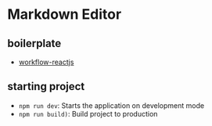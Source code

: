 # Markdown Editor

## boilerplate

* [workflow-reactjs](https://github.com/fdaciuk/workflow-reactjs)

## starting project

- `npm run dev`: Starts the application on development mode
- `npm run build)`: Build project to production
